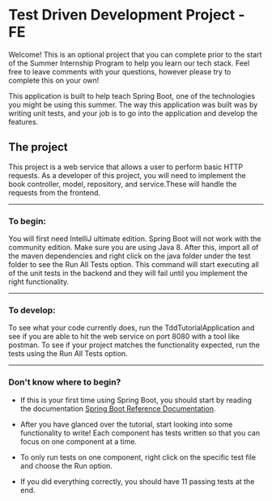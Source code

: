 # Test Driven Development Project - FE

Welcome! This is an optional project that you can complete prior to the start of the Summer Internship Program to help you learn our tech stack. Feel free to leave comments with your questions, however please try to complete this on your own!

This application is built to help teach Spring Boot, one of the technologies you might be using this summer.
The way this application was built was by writing unit tests, and your job is to go into the application and develop the features.

## The project

This project is a web service that allows a user to perform basic HTTP requests. As a developer of this project, you will need to implement the book controller, model, repository, and service.These will handle the requests from the frontend.

---

### To begin:

You will first need IntelliJ ultimate edition. Spring Boot will not work with the community edition. Make sure you are using Java 8. After this, import all of the maven dependencies and right click on the java folder under the test folder to see the Run All Tests option.
This command will start executing all of the unit tests in the backend and they will fail until you implement the right functionality. 

---

### To develop:

To see what your code currently does, run the TddTutorialApplication and see if you are able to hit the web service on port 8080 with a tool like postman.
To see if your project matches the functionality expected, run the tests using the Run All Tests option.

---

### Don't know where to begin?

- If this is your first time using Spring Boot, you should start by reading the documentation [Spring Boot Reference Documentation](https://docs.spring.io/spring-boot/docs/current/reference/htmlsingle/).

- After you have glanced over the tutorial, start looking into some functionality to write! Each component has tests written so that you can focus on one component at a time.

- To only run tests on one component, right click on the specific test file and choose the Run option.

- If you did everything correctly, you should have 11 passing tests at the end.